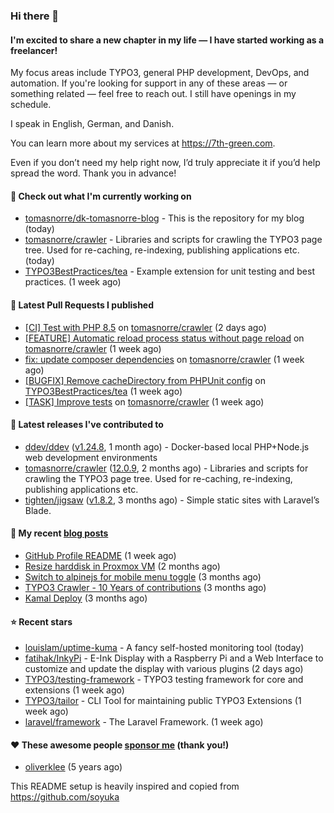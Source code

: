 ### Hi there 👋

#### I'm excited to share a new chapter in my life — I have started working as a freelancer!

My focus areas include TYPO3, general PHP development, DevOps, and automation. If you're looking for support in any of these areas — or something related — feel free to reach out. I still have openings in my schedule.

I speak in English, German, and Danish.

You can learn more about my services at https://7th-green.com.

Even if you don’t need my help right now, I’d truly appreciate it if you’d help spread the word. Thank you in advance!

#### 👷 Check out what I'm currently working on

- [tomasnorre/dk-tomasnorre-blog](https://github.com/tomasnorre/dk-tomasnorre-blog) - This is the repository for my blog (today)
- [tomasnorre/crawler](https://github.com/tomasnorre/crawler) - Libraries and scripts for crawling the TYPO3 page tree. Used for re-caching, re-indexing, publishing applications etc. (today)
- [TYPO3BestPractices/tea](https://github.com/TYPO3BestPractices/tea) - Example extension for unit testing and best practices. (1 week ago)

#### 🔨 Latest Pull Requests I published

- [[CI] Test with PHP 8.5](https://github.com/tomasnorre/crawler/pull/1206) on [tomasnorre/crawler](https://github.com/tomasnorre/crawler) (2 days ago)
- [[FEATURE] Automatic reload process status without page reload](https://github.com/tomasnorre/crawler/pull/1205) on [tomasnorre/crawler](https://github.com/tomasnorre/crawler) (1 week ago)
- [fix: update composer dependencies](https://github.com/tomasnorre/crawler/pull/1203) on [tomasnorre/crawler](https://github.com/tomasnorre/crawler) (1 week ago)
- [[BUGFIX] Remove cacheDirectory from PHPUnit config](https://github.com/TYPO3BestPractices/tea/pull/1820) on [TYPO3BestPractices/tea](https://github.com/TYPO3BestPractices/tea) (1 week ago)
- [[TASK] Improve tests](https://github.com/tomasnorre/crawler/pull/1201) on [tomasnorre/crawler](https://github.com/tomasnorre/crawler) (1 week ago)

#### 🔭 Latest releases I've contributed to

- [ddev/ddev](https://github.com/ddev/ddev) ([v1.24.8](https://github.com/ddev/ddev/releases/tag/v1.24.8), 1 month ago) - Docker-based local PHP&#43;Node.js web development environments
- [tomasnorre/crawler](https://github.com/tomasnorre/crawler) ([12.0.9](https://github.com/tomasnorre/crawler/releases/tag/12.0.9), 2 months ago) - Libraries and scripts for crawling the TYPO3 page tree. Used for re-caching, re-indexing, publishing applications etc.
- [tighten/jigsaw](https://github.com/tighten/jigsaw) ([v1.8.2](https://github.com/tighten/jigsaw/releases/tag/v1.8.2), 3 months ago) - Simple static sites with Laravel’s Blade.

#### 📜 My recent [blog posts](https://blog.tomasnorre.dk)

- [GitHub Profile README](https://blog.tomasnorre.dk/blog/github-profile-readme) (1 week ago)
- [Resize harddisk in Proxmox VM](https://blog.tomasnorre.dk/blog/resize-harddisk-in-proxmox-vm) (2 months ago)
- [Switch to alpinejs for mobile menu toggle](https://blog.tomasnorre.dk/blog/swtich-to-alpinejs-for-mobile-menu-toggle) (3 months ago)
- [TYPO3 Crawler - 10 Years of contributions](https://blog.tomasnorre.dk/blog/typo3-crawler-10years) (3 months ago)
- [Kamal Deploy](https://blog.tomasnorre.dk/blog/kamal-deploy) (3 months ago)

#### ⭐ Recent stars

- [louislam/uptime-kuma](https://github.com/louislam/uptime-kuma) - A fancy self-hosted monitoring tool (today)
- [fatihak/InkyPi](https://github.com/fatihak/InkyPi) - E-Ink Display with a Raspberry Pi and a Web Interface to customize and update the display with various plugins (2 days ago)
- [TYPO3/testing-framework](https://github.com/TYPO3/testing-framework) - TYPO3 testing framework for core and extensions (1 week ago)
- [TYPO3/tailor](https://github.com/TYPO3/tailor) - CLI Tool for maintaining public TYPO3 Extensions (1 week ago)
- [laravel/framework](https://github.com/laravel/framework) - The Laravel Framework. (1 week ago)

#### ❤️ These awesome people [sponsor me](https://github.com/sponsors/tomasnorre) (thank you!)

- [oliverklee](https://github.com/oliverklee) (5 years ago)

This README setup is heavily inspired and copied from https://github.com/soyuka


